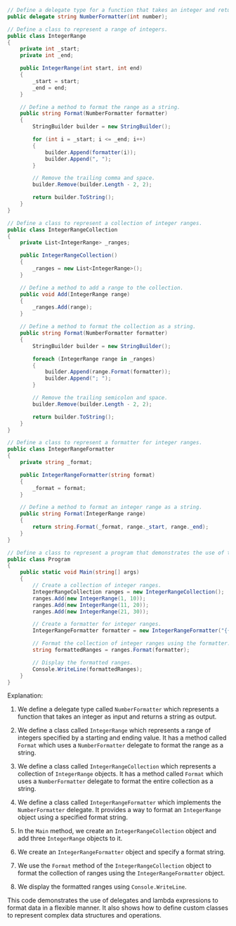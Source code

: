```c#
// Define a delegate type for a function that takes an integer and returns a string.
public delegate string NumberFormatter(int number);

// Define a class to represent a range of integers.
public class IntegerRange
{
    private int _start;
    private int _end;

    public IntegerRange(int start, int end)
    {
        _start = start;
        _end = end;
    }

    // Define a method to format the range as a string.
    public string Format(NumberFormatter formatter)
    {
        StringBuilder builder = new StringBuilder();

        for (int i = _start; i <= _end; i++)
        {
            builder.Append(formatter(i));
            builder.Append(", ");
        }

        // Remove the trailing comma and space.
        builder.Remove(builder.Length - 2, 2);

        return builder.ToString();
    }
}

// Define a class to represent a collection of integer ranges.
public class IntegerRangeCollection
{
    private List<IntegerRange> _ranges;

    public IntegerRangeCollection()
    {
        _ranges = new List<IntegerRange>();
    }

    // Define a method to add a range to the collection.
    public void Add(IntegerRange range)
    {
        _ranges.Add(range);
    }

    // Define a method to format the collection as a string.
    public string Format(NumberFormatter formatter)
    {
        StringBuilder builder = new StringBuilder();

        foreach (IntegerRange range in _ranges)
        {
            builder.Append(range.Format(formatter));
            builder.Append("; ");
        }

        // Remove the trailing semicolon and space.
        builder.Remove(builder.Length - 2, 2);

        return builder.ToString();
    }
}

// Define a class to represent a formatter for integer ranges.
public class IntegerRangeFormatter
{
    private string _format;

    public IntegerRangeFormatter(string format)
    {
        _format = format;
    }

    // Define a method to format an integer range as a string.
    public string Format(IntegerRange range)
    {
        return string.Format(_format, range._start, range._end);
    }
}

// Define a class to represent a program that demonstrates the use of the IntegerRange, IntegerRangeCollection, and IntegerRangeFormatter classes.
public class Program
{
    public static void Main(string[] args)
    {
        // Create a collection of integer ranges.
        IntegerRangeCollection ranges = new IntegerRangeCollection();
        ranges.Add(new IntegerRange(1, 10));
        ranges.Add(new IntegerRange(11, 20));
        ranges.Add(new IntegerRange(21, 30));

        // Create a formatter for integer ranges.
        IntegerRangeFormatter formatter = new IntegerRangeFormatter("{{0}} to {{1}}");

        // Format the collection of integer ranges using the formatter.
        string formattedRanges = ranges.Format(formatter);

        // Display the formatted ranges.
        Console.WriteLine(formattedRanges);
    }
}
```

Explanation:

1. We define a delegate type called `NumberFormatter` which represents a function that takes an integer as input and returns a string as output.

2. We define a class called `IntegerRange` which represents a range of integers specified by a starting and ending value. It has a method called `Format` which uses a `NumberFormatter` delegate to format the range as a string.

3. We define a class called `IntegerRangeCollection` which represents a collection of `IntegerRange` objects. It has a method called `Format` which uses a `NumberFormatter` delegate to format the entire collection as a string.

4. We define a class called `IntegerRangeFormatter` which implements the `NumberFormatter` delegate. It provides a way to format an `IntegerRange` object using a specified format string.

5. In the `Main` method, we create an `IntegerRangeCollection` object and add three `IntegerRange` objects to it.

6. We create an `IntegerRangeFormatter` object and specify a format string.

7. We use the `Format` method of the `IntegerRangeCollection` object to format the collection of ranges using the `IntegerRangeFormatter` object.

8. We display the formatted ranges using `Console.WriteLine`.

This code demonstrates the use of delegates and lambda expressions to format data in a flexible manner. It also shows how to define custom classes to represent complex data structures and operations.